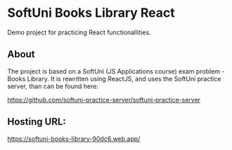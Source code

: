 # SoftUni Books Library React 

Demo project for practicing React functionallities.

## About

The project is based on a SoftUni (JS Applications course) exam problem - Books Library. It is rewritten using ReactJS, and uses the SoftUni practice server, than can be found here:

https://github.com/softuni-practice-server/softuni-practice-server 

## Hosting URL: 

https://softuni-books-library-90dc6.web.app/
